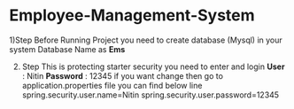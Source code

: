 # Employee-Management-System
1)Step
Before Running Project you need to create database (Mysql) in your system
Database Name as **Ems**

2) Step
   This is protecting starter security you need to enter and login
   **User** : Nitin
   **Password** : 12345
   if you want change then go to application.properties file you can find below line
   spring.security.user.name=Nitin
   spring.security.user.password=12345



